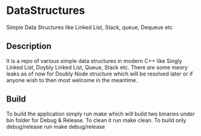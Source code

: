 # DataStructures
 Simple Data Structures like Linked List, Stack, queue, Dequeue etc
## Description
It is a repo of various simple data structures in modern C++ like
Singly Linked List, Doybly Linked List, Queue, Stack etc. There
are some meory leaks as of now for Doubly Node structure which will
be resolved later or if anyone wish to then most welcome in the
meantime.
## Build
To build the application simply run make which will build two
binaries under bin folder for Debug & Release. To clean it run
make clean. To build only debug/release run make debug/release
